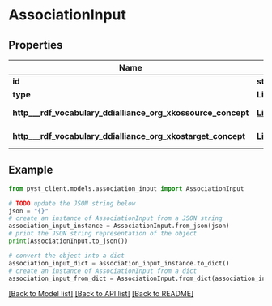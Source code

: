 # AssociationInput


## Properties

Name | Type | Description | Notes
------------ | ------------- | ------------- | -------------
**id** | **str** | https://www.w3.org/TR/json-ld/#node-identifiers | 
**type** | **List[str]** | https://www.w3.org/TR/json-ld/#specifying-the-type | 
**http___rdf_vocabulary_ddialliance_org_xkossource_concept** | [**List[Node]**](Node.md) | https://rdf-vocabulary.ddialliance.org/xkos.html#correspondences | 
**http___rdf_vocabulary_ddialliance_org_xkostarget_concept** | [**List[Node]**](Node.md) | https://rdf-vocabulary.ddialliance.org/xkos.html#correspondences | 

## Example

```python
from pyst_client.models.association_input import AssociationInput

# TODO update the JSON string below
json = "{}"
# create an instance of AssociationInput from a JSON string
association_input_instance = AssociationInput.from_json(json)
# print the JSON string representation of the object
print(AssociationInput.to_json())

# convert the object into a dict
association_input_dict = association_input_instance.to_dict()
# create an instance of AssociationInput from a dict
association_input_from_dict = AssociationInput.from_dict(association_input_dict)
```
[[Back to Model list]](../README.md#documentation-for-models) [[Back to API list]](../README.md#documentation-for-api-endpoints) [[Back to README]](../README.md)


